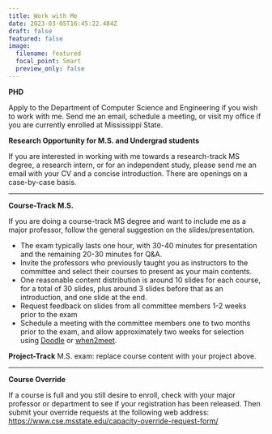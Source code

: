 ```yaml
---
title: Work with Me
date: 2023-03-05T16:45:22.484Z
draft: false
featured: false
image:
  filename: featured
  focal_point: Smart
  preview_only: false
---
```

**PHD** 

Apply to the Department of Computer Science and Engineering if you wish to work with me. Send me an email, schedule a meeting, or visit my office if you are currently enrolled at Mississippi State. 

**Research Opportunity for M.S. and Undergrad students**
 
If you are interested in working with me towards a research-track MS degree, a research intern, or for an independent study, please send me an email with your CV and a concise introduction. There are openings on a case-by-case basis.


---
**Course-Track M.S.**

If you are doing a course-track MS degree and want to include me as a major professor, follow the general suggestion on the slides/presentation. 
- The exam typically lasts one hour, with 30-40 minutes for presentation and the remaining 20-30 minutes for Q&A. 
- Invite the professors who previously taught you as instructors to the committee and select their courses to present as your main contents. 
- One reasonable content distribution is around 10 slides for each course, for a total of 30 slides, plus around 3 slides before that as an introduction, and one slide at the end.
- Request feedback on slides from all committee members 1-2 weeks prior to the exam
- Schedule a meeting with the committee members one to two months prior to the exam, and allow approximately two weeks for selection using [Doodle](doodle.com) or [when2meet](when2meet.com).

**Project-Track** M.S. exam: replace course content with your project above.

---
**Course Override**

If a course is full and you still desire to enroll, check with your major professor or department to see if your registration has been released. Then submit your override requests at the following web address: https://www.cse.msstate.edu/capacity-override-request-form/